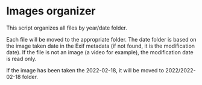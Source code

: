 # Images organizer

This script organizes all files by year/date folder.

Each file will be moved to the appropriate folder.
The date folder is based on the image taken date in the Exif metadata (if not found, it is the modification date).
If the file is not an image (a video for example), the modification date is read only.

If the image has been taken the 2022-02-18, it will be moved to
2022/2022-02-18 folder.